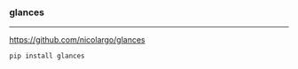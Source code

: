 ### glances
---
https://github.com/nicolargo/glances

```sh
pip install glances
```

```
```

```
```


